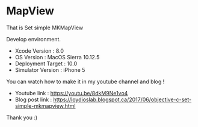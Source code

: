 # MapView

That is Set simple MKMapView

Develop environment.

- Xcode Version : 8.0
- OS Version : MacOS Sierra 10.12.5
- Deployment Target : 10.0
- Simulator Version : iPhone 5

You can watch how to make it in my youtube channel and blog !

- Youtube link : https://youtu.be/8dkM9Ne1vo4
- Blog post link : https://loydioslab.blogspot.ca/2017/06/objective-c-set-simple-mkmapview.html

Thank you :)
